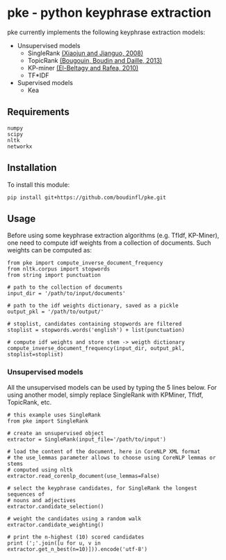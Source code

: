 # pke - python keyphrase extraction

pke currently implements the following keyphrase extraction models:

- Unsupervised models
  - SingleRank [(Xiaojun and Jianguo, 2008)][1]
  - TopicRank [(Bougouin, Boudin and Daille, 2013)][2]
  - KP-miner [(El-Beltagy and Rafea, 2010)][3]
  - TF*IDF
- Supervised models
  - Kea

## Requirements

    numpy
    scipy
    nltk
    networkx

## Installation

To install this module:

    pip install git+https://github.com/boudinfl/pke.git

## Usage

Before using some keyphrase extraction algorithms (e.g. TfIdf, KP-Miner), one 
need to compute idf weights from a collection of documents. Such weights can
be computed as:

    from pke import compute_inverse_document_frequency
    from nltk.corpus import stopwords
    from string import punctuation

    # path to the collection of documents
    input_dir = '/path/to/input/documents'

    # path to the idf weights dictionary, saved as a pickle
    output_pkl = '/path/to/output/'

    # stoplist, candidates containing stopwords are filtered
    stoplist = stopwords.words('english') + list(punctuation)

    # compute idf weights and store stem -> weigth dictionary
    compute_inverse_document_frequency(input_dir, output_pkl, stoplist=stoplist)

### Unsupervised models

All the unsupervised models can be used by typing the 5 lines below. For using
another model, simply replace SingleRank with KPMiner, TfIdf, TopicRank, etc.

    # this example uses SingleRank
    from pke import SingleRank 

    # create an unsupervised object
    extractor = SingleRank(input_file='/path/to/input')

    # load the content of the document, here in CoreNLP XML format
    # the use_lemmas parameter allows to choose using CoreNLP lemmas or stems 
    # computed using nltk
    extractor.read_corenlp_document(use_lemmas=False)

    # select the keyphrase candidates, for SingleRank the longest sequences of 
    # nouns and adjectives
    extractor.candidate_selection()

    # weight the candidates using a random walk
    extractor.candidate_weighting()

    # print the n-highest (10) scored candidates
    print (';'.join([u for u, v in extractor.get_n_best(n=10)])).encode('utf-8')

    

[1]: http://aclweb.org/anthology/C08-1122.pdf
[2]: http://aclweb.org/anthology/I13-1062.pdf
[3]: http://aclweb.org/anthology/S10-1041.pdf
